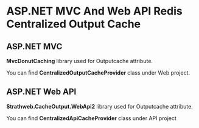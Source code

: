 ASP.NET MVC And Web API Redis Centralized Output Cache
========================

ASP.NET MVC
-----------------------

**MvcDonutCaching** library used for Outputcache attribute.

You can find **CentralizedOutputCacheProvider** class under Web project.

ASP.NET Web API
-----------------------

**Strathweb.CacheOutput.WebApi2** library used for Outputcache attribute.

You can find **CentralizedApiCacheProvider** class under API project
